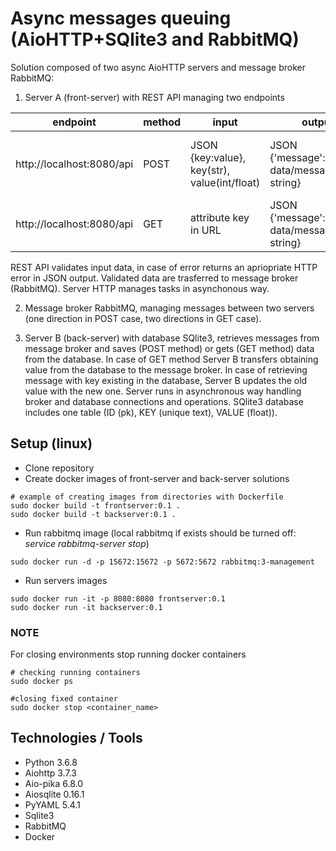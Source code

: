 # Async messages queuing (AioHTTP+SQlite3 and RabbitMQ)

Solution composed of two async AioHTTP servers and message broker RabbitMQ:
1. Server A (front-server) with REST API managing two endpoints

  endpoint  |  method  |  input  |  output  |  example
  --------  |  ------  |  -----  |  ------  |  -------
  <div>http://localhost:8080/api</div>  |  POST  |  JSON {key:value}, key(str), value(int/float)  |  JSON {'message':boolean, data/message: string}  |  <div>curl -i -X POST -H "Content-Type: application/json" -d '{"age":25}' http://localhost:8080/api</div>
  <div>http://localhost:8080/api</div>  |  GET  |  attribute key in URL  |  JSON {'message':boolean, data/message: string}  |  <div>curl -i http://localhost:8080/api?key=age</div>


REST API validates input data, in case of error returns an apriopriate HTTP error in JSON output. Validated data are trasferred to message broker (RabbitMQ). 
Server HTTP manages tasks in asynchonous way.

2. Message broker RabbitMQ, managing messages between two servers (one direction in POST case, two directions in GET case).

3. Server B (back-server) with database SQlite3, retrieves messages from message broker and saves (POST method) or gets (GET method) data from the database. 
In case of GET method Server B transfers obtaining value from the database to the message broker. In case of retrieving message with key existing in the database, Server B updates the old value with the new one. Server runs in asynchronous way handling broker and database connections and operations. SQlite3 database includes one table (ID (pk), KEY (unique text), VALUE (float)).


## Setup (linux)

- Clone repository
- Create docker images of front-server and back-server solutions
```buildoutcfg
# example of creating images from directories with Dockerfile
sudo docker build -t frontserver:0.1 .
sudo docker build -t backserver:0.1 .
```
- Run rabbitmq image (local rabbitmq if exists should be turned off: *service rabbitmq-server stop*)
```buildoutcfg
sudo docker run -d -p 15672:15672 -p 5672:5672 rabbitmq:3-management
```
- Run servers images
```buildoutcfg
sudo docker run -it -p 8080:8080 frontserver:0.1
sudo docker run -it backserver:0.1
```

### NOTE

For closing environments stop running docker containers
```buildoutcfg
# checking running containers
sudo docker ps

#closing fixed container
sudo docker stop <container_name>
```


## Technologies / Tools

- Python 3.6.8
- Aiohttp 3.7.3
- Aio-pika 6.8.0
- Aiosqlite 0.16.1
- PyYAML 5.4.1
- Sqlite3
- RabbitMQ
- Docker


